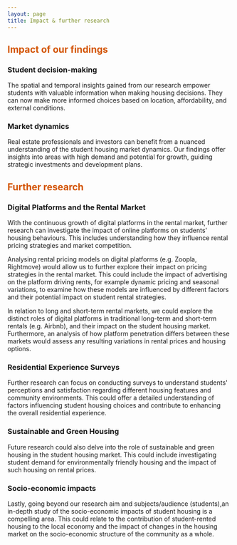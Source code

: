 ```yaml
---
layout: page
title: Impact & further research
---
```


## <span style="color: #D35400 ;">Impact of our findings</span>

### Student decision-making

The spatial and temporal insights gained from our research empower students with valuable information when making housing decisions. They can now make more informed choices based on location, affordability, and external conditions.

### Market dynamics
Real estate professionals and investors can benefit from a nuanced understanding of the student housing market dynamics. Our findings offer insights into areas with high demand and potential for growth, guiding strategic investments and development plans.

## <span style="color: #D35400 ;">Further research</span>

### Digital Platforms and the Rental Market

With the continuous growth of digital platforms in the rental market, further research can investigate the impact of online platforms on students' housing behaviours. This includes understanding how they influence rental pricing strategies and market competition.

Analysing rental pricing models on digital platforms (e.g. Zoopla, Rightmove) would allow us to further explore their impact on pricing strategies in the rental market. This could include the impact of advertising on the platform driving rents, for example dynamic pricing and seasonal variations, to examine how these models are influenced by different factors and their potential impact on student rental strategies.

In relation to long and short-term rental markets, we could explore the distinct roles of digital platforms in traditional long-term and short-term rentals (e.g. Airbnb), and their impact on the student housing market. Furthermore, an analysis of how platform penetration differs between these markets would assess any resulting variations in rental prices and housing options.

### Residential Experience Surveys

Further research can focus on conducting surveys to understand students' perceptions and satisfaction regarding different housing features and community environments. This could offer a detailed understanding of factors influencing student housing choices and contribute to enhancing the overall residential experience.

### Sustainable and Green Housing

Future research could also delve into the role of sustainable and green housing in the student housing market. This could include investigating student demand for environmentally friendly housing and the impact of such housing on rental prices.

### Socio-economic impacts

Lastly, going beyond our research aim and subjects/audience (students),an in-depth study of the socio-economic impacts of student housing is a compelling area. This could relate to the contribution of student-rented housing to the local economy and the impact of changes in the housing market on the socio-economic structure of the community as a whole.
